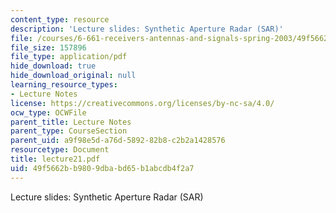 ```yaml
---
content_type: resource
description: 'Lecture slides: Synthetic Aperture Radar (SAR)'
file: /courses/6-661-receivers-antennas-and-signals-spring-2003/49f5662bb9809dbabd65b1abcdb4f2a7_lecture21.pdf
file_size: 157896
file_type: application/pdf
hide_download: true
hide_download_original: null
learning_resource_types:
- Lecture Notes
license: https://creativecommons.org/licenses/by-nc-sa/4.0/
ocw_type: OCWFile
parent_title: Lecture Notes
parent_type: CourseSection
parent_uid: a9f98e5d-a76d-5892-82b8-c2b2a1428576
resourcetype: Document
title: lecture21.pdf
uid: 49f5662b-b980-9dba-bd65-b1abcdb4f2a7
---
```

Lecture slides: Synthetic Aperture Radar (SAR)